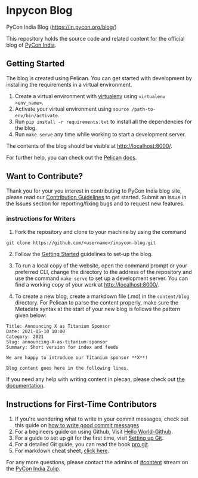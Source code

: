 # Inpycon Blog

PyCon India Blog (https://in.pycon.org/blog/)

This repository holds the source code and related content for the official blog of [PyCon India](https://in.pycon.org/).

## Getting Started

The blog is created using Pelican. You can get started with development by installing the requirements in a virtual environment. 

1. Create a virtual environment with [virtualenv](https://virtualenv.pypa.io/en/stable/) using `virtualenv <env_name>`.
2. Activate your virtual environment using `source /path-to-env/bin/activate`.
3. Run `pip install -r requirements.txt` to install all the dependencies for the blog.
4. Run `make serve` any time while working to start a development server.

The contents of the blog should be visible at [http://localhost:8000/](http://localhost:8000/).

For further help, you can check out the [Pelican docs](https://docs.getpelican.com/en/stable/index.html).

## Want to Contribute?

Thank you for your you interest in contributing to PyCon India blog site, please read our [Contribution Guidelines](CONTRIBUTING.md) to get started. Submit an issue in the Issues section for reporting/fixing bugs and to request new features.

### instructions for Writers

1. Fork the repository and clone to your machine by using the command
```
git clone https://github.com/<username>/inpycon-blog.git
```
2. Follow the [Getting Started](#getting-started) guidelines to set-up the blog.

3. To run a local copy of the website, open the command prompt or your preferred CLI, change the directory to the address of the repository and use the command `make serve` to set up a development server. You can find a working copy of your work at [http://localhost:8000/](http://localhost:8000/).

4. To create a new blog, create a markdown file (.md) in the `content/blog` directory. For Pelican to parse the content properly, make sure the Metadata syntax at the start of your new blog is follows the pattern given below:

```
Title: Announcing X as Titanium Sponsor
Date: 2021-05-10 10:00
Category: 2021
Slug: announcing-X-as-titanium-sponsor
Summary: Short version for index and feeds

We are happy to introduce our Titanium sponsor **X**!

Blog content goes here in the following lines.
```

If you need any help with writing content in plecan, please check out [the documentation](https://docs.getpelican.com/en/stable/content.html).

## Instructions for First-Time Contributors

1) If you're wondering what to write in your commit messages, check out this guide on [how to write good commit messages](https://chris.beams.io/posts/git-commit/)
2) For a begineers guide on using Github, Visit [Hello World-Github](https://guides.github.com/activities/hello-world/).
3) For a guide to set up git for the first time, visit [Setting up Git](https://git-scm.com/book/en/v2/Getting-Started-First-Time-Git-Setup).
4) For a detailed Git guide, you can read the book [pro git](https://git-scm.com/book/en/v2).
5) For markdown cheat sheet, [click here](https://github.com/adam-p/markdown-here/wiki/Markdown-Cheatsheet#code).

For any more questions, please contact the admins of [#content](https://pyconindia.zulipchat.com/#narrow/stream/246476-wg.2Fcontent) stream on the [PyCon India Zulip](https://pyconindia.zulipchat.com/).
